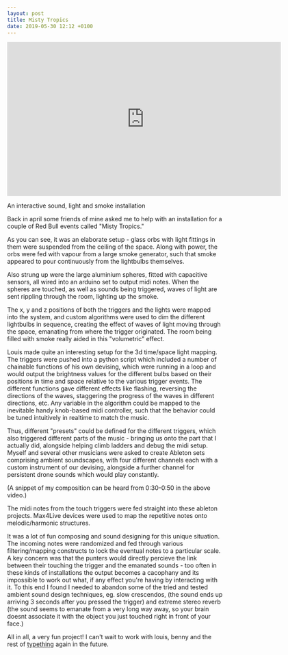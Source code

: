 ```yaml
---
layout: post
title: Misty Tropics
date: 2019-05-30 12:12 +0100
---
```

<div class="embed-container"><iframe src="https://player.vimeo.com/video/326806344" width="640" height="360" frameborder="0" allow="autoplay; fullscreen" allowfullscreen></iframe></div>

An interactive sound, light and smoke installation

Back in april some friends of mine asked me to help with an installation for a couple of Red Bull events called "Misty Tropics."

<!-- more -->

As you can see, it was an elaborate setup - glass orbs with light fittings in them were suspended from the ceiling of the space. Along with power, the orbs were fed with vapour from a large smoke generator, such that smoke appeared to pour continuously from the lightbulbs themselves.

Also strung up were the large aluminium spheres, fitted with capacitive sensors, all wired into an arduino set to output midi notes. When the spheres are touched, as well as sounds being triggered, waves of light are sent rippling through the room, lighting up the smoke.

The x, y and z positions of both the triggers and the lights were mapped into the system, and custom algorithms were used to dim the different lightbulbs in sequence, creating the effect of waves of light moving through the space, emanating from where the trigger originated. The room being filled with smoke really aided in this "volumetric" effect.

Louis made quite an interesting setup for the 3d time/space light mapping. The triggers were pushed into a python script which included a number of chainable functions of his own devising, which were running in a loop and would output the brightness values for the different bulbs based on their positions in time and space relative to the various trigger events. The different functions gave different effects like flashing, reversing the directions of the waves, staggering the progress of the waves in different directions, etc. Any variable in the algorithm could be mapped to the inevitable handy knob-based midi controller, such that the behavior could be tuned intuitively in realtime to match the music.

Thus, different "presets" could be defined for the different triggers, which also triggered different parts of the music - bringing us onto the part that I actually did, alongside helping climb ladders and debug the midi setup. Myself and several other musicians were asked to create Ableton sets comprising ambient soundscapes, with four different channels each with a custom instrument of our devising, alongside a further channel for persistent drone sounds which would play constantly.

(A snippet of my composition can be heard from 0:30-0:50 in the above video.)

The midi notes from the touch triggers were fed straight into these ableton projects. Max4Live devices were used to map the repetitive notes onto melodic/harmonic structures.

It was a lot of fun composing and sound designing for this unique situation. The incoming notes were randomized and fed through various filtering/mapping constructs to lock the eventual notes to a particular scale. A key concern was that the punters would directly percieve the link between their touching the trigger and the emanated sounds - too often in these kinds of installations the output becomes a cacophany and its impossible to work out what, if any effect you're having by interacting with it. To this end I found I needed to abandon some of the tried and tested ambient sound design techniques, eg. slow crescendos, (the sound ends up arriving 3 seconds after you pressed the trigger) and extreme stereo reverb (the sound seems to emanate from a very long way away, so your brain doesnt associate it with the object you just touched right in front of your face.)

All in all, a very fun project! I can't wait to work with louis, benny and the rest of [typething](https://typething.io) again in the future.
